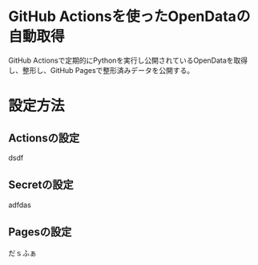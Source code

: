 # GitHub Actionsを使ったOpenDataの自動取得
GitHub Actionsで定期的にPythonを実行し公開されているOpenDataを取得し、整形し、GitHub Pagesで整形済みデータを公開する。

# 設定方法

## Actionsの設定
dsdf

## Secretの設定
adfdas

## Pagesの設定
だｓふぁ
